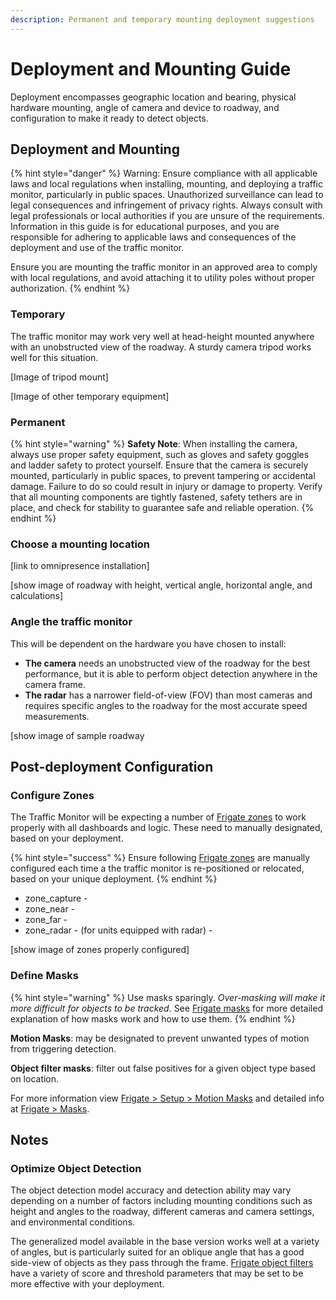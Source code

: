 ```yaml
---
description: Permanent and temporary mounting deployment suggestions
---
```


# Deployment and Mounting Guide

Deployment encompasses geographic location and bearing, physical hardware mounting, angle of camera and device to roadway, and configuration to make it ready to detect objects.

## Deployment and Mounting

{% hint style="danger" %}
Warning: Ensure compliance with all applicable laws and local regulations when installing, mounting, and deploying a traffic monitor, particularly in public spaces. Unauthorized surveillance can lead to legal consequences and infringement of privacy rights. Always consult with legal professionals or local authorities if you are unsure of the requirements. Information in this guide is for educational purposes, and you are responsible for adhering to applicable laws and consequences of the deployment and use of the traffic monitor.

Ensure you are mounting the traffic monitor in an approved area to comply with local regulations, and avoid attaching it to utility poles without proper authorization.
{% endhint %}

### Temporary

The traffic monitor may work very well at head-height mounted anywhere with an unobstructed view of the roadway.  A sturdy camera tripod works well for this situation.

\[Image of tripod mount]

\[Image of other temporary equipment]

### Permanent

{% hint style="warning" %}
**Safety Note**: When installing the camera, always use proper safety equipment, such as gloves and safety goggles and ladder safety to protect yourself. Ensure that the camera is securely mounted, particularly in public spaces, to prevent tampering or accidental damage. Failure to do so could result in injury or damage to property. Verify that all mounting components are tightly fastened, safety tethers are in place, and check for stability to guarantee safe and reliable operation.
{% endhint %}

### Choose a mounting location

\[link to omnipresence installation]

\[show image of roadway with height, vertical angle, horizontal angle, and calculations]

### Angle the traffic monitor

This will be dependent on the hardware you have chosen to install:

* **The camera** needs an unobstructed view of the roadway for the best performance, but it is able to perform object detection anywhere in the camera frame.
* **The radar** has a narrower field-of-view (FOV) than most cameras and requires specific angles to the roadway for the most accurate speed measurements.

\[show image of sample roadway

## Post-deployment Configuration

### Configure Zones

The Traffic Monitor will be expecting a number of [Frigate zones](https://docs.frigate.video/configuration/zones/) to work properly with all dashboards and logic.  These need to manually designated, based on your deployment. &#x20;

{% hint style="success" %}
Ensure following [Frigate zones](https://docs.frigate.video/configuration/zones/) are manually configured each time a the traffic monitor is re-positioned or relocated, based on your unique deployment. &#x20;
{% endhint %}

* zone\_capture -&#x20;
* zone\_near -&#x20;
* zone\_far -&#x20;
* zone\_radar - (for units equipped with radar) -&#x20;

\[show image of zones properly configured]

### Define Masks

{% hint style="warning" %}
Use masks sparingly. _Over-masking will make it more difficult for objects to be tracked._  See [Frigate masks](https://docs.frigate.video/configuration/masks) for more detailed explanation of how masks work and how to use them.
{% endhint %}

**Motion Masks**:  may be designated to prevent unwanted types of motion from triggering detection.

**Object filter masks**: filter out false positives for a given object type based on location.

For more information view [Frigate > Setup > Motion Masks](https://docs.frigate.video/guides/getting_started/#step-5-setup-motion-masks) and detailed info at [Frigate > Masks](https://docs.frigate.video/configuration/masks).

## Notes

### Optimize Object Detection

The object detection model accuracy and detection ability may vary depending on a number of factors including mounting conditions such as height and angles to the roadway, different cameras and camera settings, and environmental conditions.&#x20;

The generalized model available in the base version works well at a variety of angles, but is particularly suited for an oblique angle that has a good side-view of objects as they pass through the frame. [Frigate object filters](https://docs.frigate.video/configuration/object_filters/#object-scores) have a variety of score and threshold parameters that may be set to be more effective with your deployment.&#x20;
